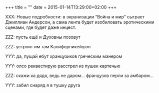 +++
title = ""
date = 2015-01-14T13:29:00+02:00
+++

XXX: Новые подробности: в экранизации “Война и мир” сыграет Джиллиан Андерсон, а сама лента будет изобиловать эротическими сценами, где будет даже инцест.


ZZZ: пусть ещё и Духовны позовут


ZZZ: устроит им там Калифорникейшон


YYY: да, пущай ебут хранцузиков греческим манером


YYY: олсо реквестирую расстрел из пушек картечью


ZZZ: скажи ка дядя, ведь не даром… французов перли за амбаром…


YYY: забил снаряд я в тушку друга


